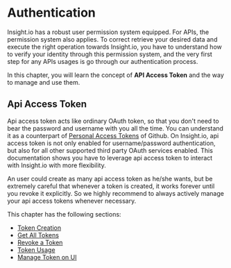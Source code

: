 # Authentication

Insight.io has a robust user permission system equipped. For APIs, the permission 
system also applies. To correct retrieve your desired data and execute the right
operation towards Insight.io, you have to understand how to verify your identity
through this permission system, and the very first step for any APIs usages is go through our authentication process.

In this chapter, you will learn the concept of **API Access Token** and the way
to manage and use them.

## Api Access Token

Api access token acts like ordinary OAuth token, so that you don't need to bear the password and username with you  all the time. You can understand it as a counterpart of [Personal Access Tokens](https://github.com/settings/tokens) of Github. On Insight.io, api access token is not only enabled for username/password authentication, but also for all other supported third party OAuth services enabled. This documentation shows you have to leverage api access token to interact with Insight.io with more flexibility.

An user could create as many api access token as he/she wants, but be extremely careful that whenever a token is created, it works forever until you revoke it explicitly. So we highly recommend to always actively manage your api access tokens whenever necessary.

This chapter has the following sections:

* [Token Creation](./TOKEN_CREATION.md)
* [Get All Tokens](./TOKEN_LIST.md)
* [Revoke a Token](./TOKEN_REVOKE.md)
* [Token Usage](./TOKEN_USAGE.md)
* [Manage Token on UI](./TOKEN_MANAGEMENT_UI.md)